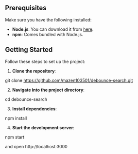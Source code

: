 ## Prerequisites

Make sure you have the following installed:

- **Node.js**: You can download it from [here](https://nodejs.org/).
- **npm**: Comes bundled with Node.js.

## Getting Started

Follow these steps to set up the project:

1. **Clone the repository**:

git clone https://github.com/mazen103501/debounce-search.git

2. **Navigate into the project directory**:

cd debounce-search

3. **Install dependencies**:

npm install

4. **Start the development server**:

npm start

and open http://localhost:3000
